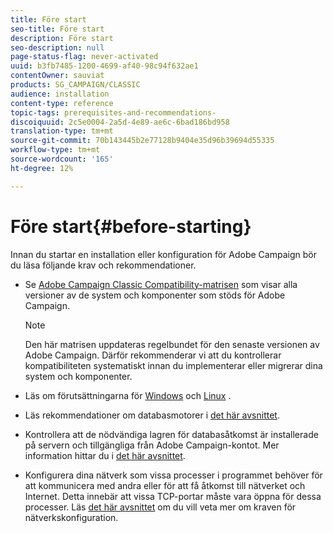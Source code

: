 ```yaml
---
title: Före start
seo-title: Före start
description: Före start
seo-description: null
page-status-flag: never-activated
uuid: b3fb7485-1200-4699-af40-98c94f632ae1
contentOwner: sauviat
products: SG_CAMPAIGN/CLASSIC
audience: installation
content-type: reference
topic-tags: prerequisites-and-recommendations-
discoiquuid: 2c5e0004-2a5d-4e89-ae6c-6bad186bd958
translation-type: tm+mt
source-git-commit: 70b143445b2e77128b9404e35d96b39694d55335
workflow-type: tm+mt
source-wordcount: '165'
ht-degree: 12%

---
```



# Före start{#before-starting}

Innan du startar en installation eller konfiguration för Adobe Campaign bör du läsa följande krav och rekommendationer.

* Se [Adobe Campaign Classic Compatibility-matrisen](https://helpx.adobe.com/se/campaign/kb/compatibility-matrix.html) som visar alla versioner av de system och komponenter som stöds för Adobe Campaign.

   >[!NOTE]
   >
   >Den här matrisen uppdateras regelbundet för den senaste versionen av Adobe Campaign. Därför rekommenderar vi att du kontrollerar kompatibiliteten systematiskt innan du implementerar eller migrerar dina system och komponenter.

* Läs om förutsättningarna för [Windows](../../installation/using/prerequisites-of-campaign-installation-in-windows.md) och [Linux](../../installation/using/prerequisites-of-campaign-installation-in-linux.md) .
* Läs rekommendationer om databasmotorer i [det här avsnittet](../../installation/using/database.md).
* Kontrollera att de nödvändiga lagren för databasåtkomst är installerade på servern och tillgängliga från Adobe Campaign-kontot. Mer information hittar du i [det här avsnittet](../../installation/using/application-server.md).
* Konfigurera dina nätverk som vissa processer i programmet behöver för att kommunicera med andra eller för att få åtkomst till nätverket och Internet. Detta innebär att vissa TCP-portar måste vara öppna för dessa processer. Läs [det här avsnittet](../../installation/using/network-configuration.md) om du vill veta mer om kraven för nätverkskonfiguration.
